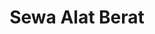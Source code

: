 ---
id: 79
title : Sewa Alat Berat
linkurl: https://kutt.it/XjLxPy
fitur: aspekpajak
category: aspekpajak
createdTime : 31/07/2019
modifiedTime : 07/01/2020
topik: Mini Version
img: excavators.png
---